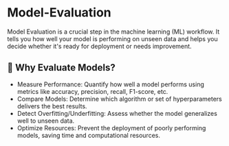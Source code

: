 # Model-Evaluation
Model Evaluation is a crucial step in the machine learning (ML) workflow. It tells you how well your model is performing on unseen data and helps you decide whether it's ready for deployment or needs improvement.

## 🎯 Why Evaluate Models?
- Measure Performance: Quantify how well a model performs using metrics like accuracy, precision, recall, F1-score, etc.
- Compare Models: Determine which algorithm or set of hyperparameters delivers the best results.
- Detect Overfitting/Underfitting: Assess whether the model generalizes well to unseen data.
- Optimize Resources: Prevent the deployment of poorly performing models, saving time and computational resources.